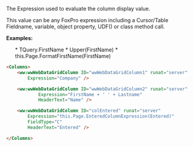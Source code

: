 ﻿The Expression used to evaluate the column display value.

This value can be any FoxPro expression including a Cursor/Table Fieldname, variable, object property, UDF() or class method call.

**Examples:**  
<ul>
* TQuery.FirstName
* Upper(FirstName)
* this.Page.FormatFirstName(FirstName)
</ul>

```html
<Columns>
    <ww:wwWebDataGridColumn ID="wwWebDataGridColumn1" runat="server" 
        Expression="Company" />

    <ww:wwWebDataGridColumn ID="wwWebDataGridColumn2" runat="server" 
            Expression="FirstName + ' ' + Lastname" 
            HeaderText="Name" />

    <ww:wwWebDataGridColumn ID="colEntered" runat="server" 
        Expression="this.Page.EnteredColumnExpression(Entered)"
        FieldType="C" 
        HeaderText="Entered" />

</Columns>
```
